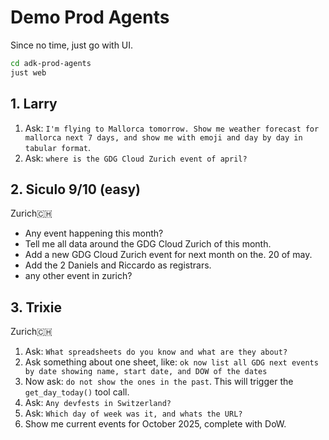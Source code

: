 # Demo  Prod Agents

Since no time, just go with UI.

```bash
cd adk-prod-agents
just web
```

## 1. Larry

1. Ask: `I'm flying to Mallorca tomorrow. Show me weather forecast for mallorca next 7 days, and show me with emoji and day by day in tabular format`.
2. Ask: `where is the GDG Cloud Zurich event of april?`

## 2. Siculo 9/10 (easy)

Zurich🇨🇭

* Any event happening this month?
* Tell me all data around the GDG Cloud Zurich of this month.
* Add a new GDG Cloud Zurich event for next month on the. 20 of may.
* Add the 2 Daniels and Riccardo as registrars.
* any other event in zurich?


## 3. Trixie

Zurich🇨🇭

1. Ask: `What spreadsheets do you know and what are they about?`
2. Ask something about one sheet, like: `ok now list all GDG next events by date showing name, start date, and DOW of the dates`
3. Now ask: `do not show the ones in the past`. This will trigger the `get_day_today()` tool call.
4. Ask: `Any devfests in Switzerland?`
5. Ask: `Which day of week was it, and whats the URL?`
6. Show me current events for October 2025, complete with DoW.
